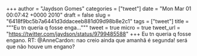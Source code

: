 
+++
author = "Jaydson Gomes"
categories = ["tweet"]
date = "Mon Mar 01 00:07:42 +0000 2010"
draft = false
slug = "6418f9bc5b7a6441d3ddaceeb881d09d98b8e2c1"
tags = ["tweet"]
title = """Eu tn queria q fosse enga..."""
tweet = true
micro = true
tweet_url = "https://twitter.com/jaydson/status/9799485588"
+++
Eu tn queria q fosse engano. RT: @AnneCardon: nao creio ainda que amanhã é segunda! será que não houve um engano?
